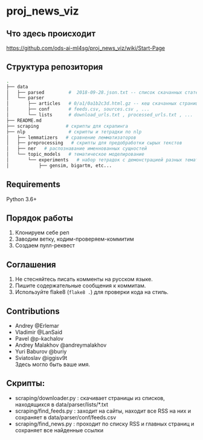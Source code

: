 # proj_news_viz  

## Что здесь происходит  
https://github.com/ods-ai-ml4sg/proj_news_viz/wiki/Start-Page

## Структура репозитория  

```bash
.
├── data
│   ├── parsed         #  2018-09-28.json.txt -- список скачанных статей в json
│   └── parser
│       ├── articles   # 0/a1/0a1b2c3d.html.gz -- кеш скачанных страниц
│       ├── conf       # feeds.csv, sources.csv , ...
│       └── lists      # download_urls.txt , processed_urls.txt , ...
├── README.md
├── scraping          # скрипты для скрапинга
├── nlp                # скрипты и тетрадки по nlp
│   ├── lemmatizers   # сравнение лемматизаторов
│   ├── preprocessing   # скрипты для предобработки сырых текстов
│   ├── ner   # распознавание именнованных сущностей
│   └── topic_models   # тематическое моделирование
│       └── experiments   # набор тетрадок с демонстрацией разных тематических моделей
│           ├── gensim, bigartm, etc...
```



## Requirements

Python 3.6+

## Порядок работы

1. Клонируем себе реп
2. Заводим ветку, кодим-проверяем-коммитим
3. Создаем пулл-реквест

## Соглашения

1. Не стесняйтесь писать комменты на русском языке.
2. Пишите содержательные сообщения к коммитам.
3. Используйте flake8 (`flake8 .`) для проверки кода на стиль.


## Contributions

- Andrey @Erlemar
- Vladimir @LanSaid
- Pavel @p-kachalov
- Andrey Malakhov @andreymalakhov
- Yuri Baburov @buriy
- Sviatoslav @iggisv9t  
Здесь могло быть ваше имя.

## Скрипты:

- scraping/downloader.py : скачивает страницы из списков, находящихся в data/parser/lists/*.txt
- scraping/find_feeds.py : заходит на сайты, находит все RSS на них и сохраняет в data/parser/conf/feeds.csv
- scraping/find_news.py : проходит по списку RSS и главных страниц и сохраняет все найденные ссылки
